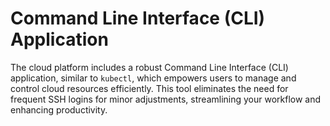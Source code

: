 # Command Line Interface (CLI) Application

The cloud platform includes a robust Command Line Interface (CLI) application, similar to `kubectl`, which empowers users to manage and control cloud resources efficiently. This tool eliminates the need for frequent SSH logins for minor adjustments, streamlining your workflow and enhancing productivity.